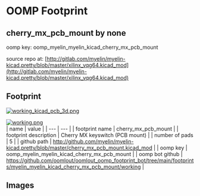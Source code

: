 # OOMP Footprint  
## cherry_mx_pcb_mount  by none  
  
oomp key: oomp_myelin_myelin_kicad_cherry_mx_pcb_mount  
  
source repo at: [http://gitlab.com/myelin/myelin-kicad.pretty/blob/master/xilinx_vqg64.kicad_mod](http://gitlab.com/myelin/myelin-kicad.pretty/blob/master/xilinx_vqg64.kicad_mod)  
## Footprint  
  
[![working_kicad_pcb_3d.png](working_kicad_pcb_3d_600.png)](working_kicad_pcb_3d.png)  
  
[![working.png](working_600.png)](working.png)  
| name | value | 
| --- | --- | 
| footprint name | cherry_mx_pcb_mount | 
| footprint description | Cherry MX keyswitch (PCB mount) | 
| number of pads | 5 | 
| github path | http://github.com/myelin/myelin-kicad.pretty/blob/master/cherry_mx_pcb_mount.kicad_mod | 
| oomp key | oomp_myelin_myelin_kicad_cherry_mx_pcb_mount | 
| oomp bot github | https://github.com/oomlout/oomlout_oomp_footprint_bot/tree/main/footprints/myelin_myelin_kicad_cherry_mx_pcb_mount/working | 
## Images  
